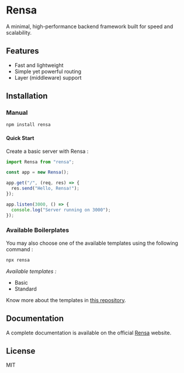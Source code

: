 # Rensa

A minimal, high-performance backend framework built for speed and scalability.

## Features

- Fast and lightweight
- Simple yet powerful routing
- Layer (middleware) support

## Installation

### Manual

```sh
npm install rensa
```

#### Quick Start
Create a basic server with Rensa :
```js
import Rensa from "rensa";

const app = new Rensa();

app.get("/", (req, res) => {
  res.send("Hello, Rensa!");
});

app.listen(3000, () => {
  console.log("Server running on 3000");
});
```

### Available Boilerplates
You may also choose one of the available templates using the following command :
```sh
npx rensa
```

*Available templates :*
- Basic
- Standard

Know more about the templates in [this repository](https://github.com/aether-flux/rensa-templates).

## Documentation
A complete documentation is available on the official [Rensa](https://rensa.vercel.app/) website.

## License
MIT
